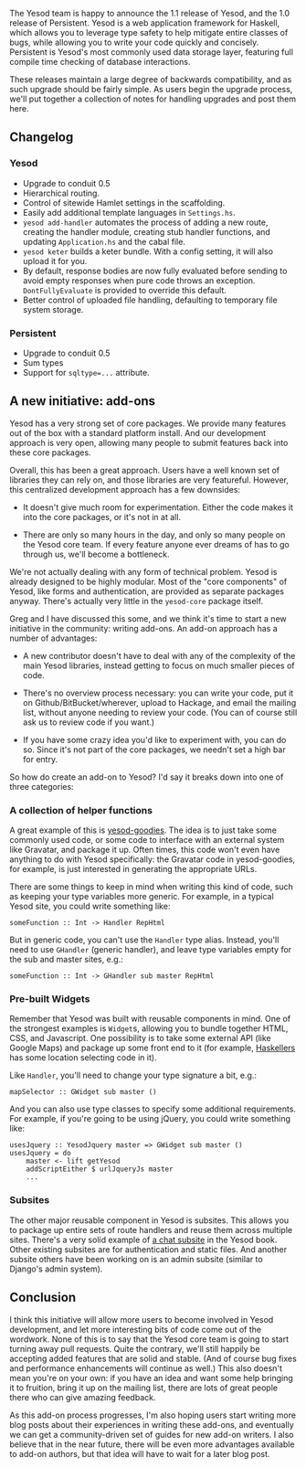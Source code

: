 The Yesod team is happy to announce the 1.1 release of Yesod, and the 1.0
release of Persistent. Yesod is a web application framework for Haskell, which
allows you to leverage type safety to help mitigate entire classes of bugs,
while allowing you to write your code quickly and concisely. Persistent is
Yesod's most commonly used data storage layer, featuring full compile time
checking of database interactions.

These releases maintain a large degree of backwards compatibility, and as such
upgrade should be fairly simple. As users begin the upgrade process, we'll put
together a collection of notes for handling upgrades and post them here.

## Changelog

### Yesod

* Upgrade to conduit 0.5
* Hierarchical routing.
* Control of sitewide Hamlet settings in the scaffolding.
* Easily add additional template languages in `Settings.hs`.
* `yesod add-handler` automates the process of adding a new route, creating the handler module, creating stub handler functions, and updating `Application.hs` and the cabal file.
* `yesod keter` builds a keter bundle. With a config setting, it will also upload it for you.
* By default, response bodies are now fully evaluated before sending to avoid empty responses when pure code throws an exception. `DontFullyEvaluate` is provided to override this default.
* Better control of uploaded file handling, defaulting to temporary file system storage.

### Persistent

* Upgrade to conduit 0.5
* Sum types
* Support for `sqltype=...` attribute.

## A new initiative: add-ons

Yesod has a very strong set of core packages. We provide many features out of
the box with a standard platform install. And our development approach is very
open, allowing many people to submit features back into these core packages.

Overall, this has been a great approach. Users have a well known set of
libraries they can rely on, and those libraries are very featureful. However,
this centralized development approach has a few downsides:

*   It doesn't give much room for experimentation. Either the code makes it into
    the core packages, or it's not in at all.

*   There are only so many hours in the day, and only so many people on the
    Yesod core team. If every feature anyone ever dreams of has to go through
    us, we'll become a bottleneck.

We're not actually dealing with any form of technical problem. Yesod is already
designed to be highly modular. Most of the "core components" of Yesod, like
forms and authentication, are provided as separate packages anyway. There's
actually very little in the `yesod-core` package itself.

Greg and I have discussed this some, and we think it's time to start a new
initiative in the community: writing add-ons. An add-on approach has a number
of advantages:

*   A new contributor doesn't have to deal with any of the complexity of the
    main Yesod libraries, instead getting to focus on much smaller pieces of
    code.

*   There's no overview process necessary: you can write your code, put it on
    Github/BitBucket/wherever, upload to Hackage, and email the mailing list,
    without anyone needing to review your code. (You can of course still ask us
    to review code if you want.)

*   If you have some crazy idea you'd like to experiment with, you can do so.
    Since it's not part of the core packages, we needn't set a high bar for
    entry.

So how do create an add-on to Yesod? I'd say it breaks down into one of three
categories:

### A collection of helper functions

A great example of this is
[yesod-goodies](http://hackage.haskell.org/package/yesod-goodies). The idea is
to just take some commonly used code, or some code to interface with an
external system like Gravatar, and package it up. Often times, this code won't
even have anything to do with Yesod specifically: the Gravatar code in
yesod-goodies, for example, is just interested in generating the appropriate
URLs.

There are some things to keep in mind when writing this kind of code, such as
keeping your type variables more generic. For example, in a typical Yesod site,
you could write something like:

    someFunction :: Int -> Handler RepHtml

But in generic code, you can't use the `Handler` type alias. Instead, you'll
need to use `GHandler` (generic handler), and leave type variables empty for
the sub and master sites, e.g.:

    someFunction :: Int -> GHandler sub master RepHtml

### Pre-built Widgets

Remember that Yesod was built with reusable components in mind. One of the
strongest examples is `Widget`s, allowing you to bundle together HTML, CSS, and
Javascript. One possibility is to take some external API (like Google Maps) and
package up some front end to it (for example,
[Haskellers](http://www.haskellers.com/) has some location selecting code in
it).

Like `Handler`, you'll need to change your type signature a bit, e.g.:

    mapSelector :: GWidget sub master ()

And you can also use type classes to specify some additional requirements. For
example, if you're going to be using jQuery, you could write something like:

    usesJquery :: YesodJquery master => GWidget sub master ()
    usesJquery = do
        master <- lift getYesod
        addScriptEither $ urlJqueryJs master
        ...

### Subsites

The other major reusable component in Yesod is subsites. This allows you to
package up entire sets of route handlers and reuse them across multiple sites.
There's a very solid example of [a chat
subsite](http://www.yesodweb.com/book/wiki-chat-example) in the Yesod book.
Other existing subsites are for authentication and static files. And another
subsite others have been working on is an admin subsite (similar to Django's
admin system).

## Conclusion

I think this initiative will allow more users to become involved in Yesod
development, and let more interesting bits of code come out of the wordwork.
None of this is to say that the Yesod core team is going to start turning away
pull requests. Quite the contrary, we'll still happily be accepting added
features that are solid and stable. (And of course bug fixes and performance
enhancements will continue as well.) This also doesn't mean you're on your own:
if you have an idea and want some help bringing it to fruition, bring it up on
the mailing list, there are lots of great people there who can give amazing
feedback.

As this add-on process progresses, I'm also hoping users start writing more
blog posts about their experiences in writing these add-ons, and eventually we
can get a community-driven set of guides for new add-on writers. I also believe
that in the near future, there will be even more advantages available to add-on
authors, but that idea will have to wait for a later blog post.
